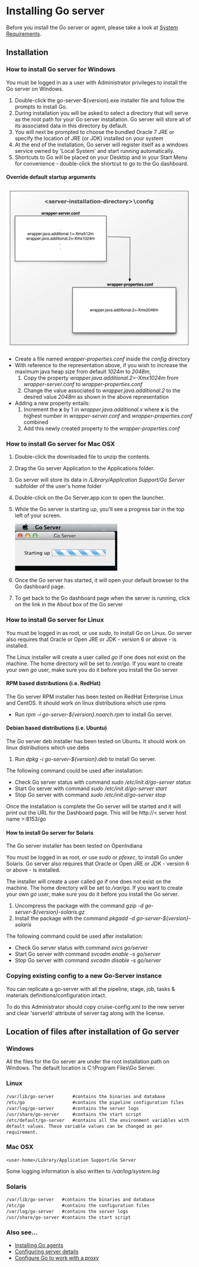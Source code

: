 # Installing Go server

Before you install the Go server or agent, please take a look at [System Requirements](system_requirements.md).

## Installation

### How to install Go server for Windows

You must be logged in as a user with Administrator privileges to install the Go server on Windows.

1.  Double-click the go-server-\${version}.exe installer file and follow the prompts to install Go.
2.  During installation you will be asked to select a directory that will serve as the root path for your Go server installation. Go server will store all of its associated data in this directory by default.
3.  You will next be prompted to choose the bundled Oracle 7 JRE or specify the location of JRE (or JDK) installed on your system
4.  At the end of the installation, Go server will register itself as a windows service owned by 'Local System' and start running automatically.
5.  Shortcuts to Go will be placed on your Desktop and in your Start Menu for convenience - double-click the shortcut to go to the Go dashboard.

#### Override default startup arguments

![](../resources/images/windows-server-startup-config-cascade.png)

-   Create a file named *wrapper-properties.conf* inside the *config* directory
-   With reference to the representation above, if you wish to increase the maximum java heap size from default *1024m* to *2048m*,
    1.  Copy the property *wrapper.java.additional.2=-Xmx1024m* from *wrapper-server.conf* to *wrapper-properties.conf*
    2.  Change the value associated to *wrapper.java.additional.2* to the desired value *2048m* as shown in the above representation
-   Adding a new property entails:
    1.  Increment the **x** by 1 in *wrapper.java.additional.x* where **x** is the highest number in *wrapper-server.conf* and *wrapper-properties.conf* combined
    2.  Add this newly created property to the *wrapper-properties.conf*

### How to install Go server for Mac OSX

1.  Double-click the downloaded file to unzip the contents.
2.  Drag the Go server Application to the Applications folder.
3.  Go server will store its data in *<user-home>/Library/Application Support/Go Server* subfolder of the user's home folder
4.  Double-click on the Go Server.app icon to open the launcher.
5.  While the Go server is starting up, you'll see a progress bar in the top left of your screen.

    ![Go server OSX startup](../resources/images/cruise_server_osx_startup.png)

6.  Once the Go server has started, it will open your default browser to the Go dashboard page.
7.  To get back to the Go dashboard page when the server is running, click on the link in the About box of the Go server

### How to install Go server for Linux

You must be logged in as root, or use *sudo*, to install Go on Linux. Go server also requires that Oracle or Open JRE or JDK - version 6 or above - is installed.

The Linux installer will create a user called *go* if one does not exist on the machine. The home directory will be set to */var/go*. If you want to create your own *go* user, make sure you do it before you install the Go server

#### RPM based distributions (i.e. RedHat)

The Go server RPM installer has been tested on RedHat Enterprise Linux and CentOS. It should work on linux distributions which use rpms

- Run *rpm -i go-server-${version}.noarch.rpm* to install Go server.

#### Debian based distributions (i.e. Ubuntu)

The Go server deb installer has been tested on Ubuntu. It should work on linux distributions which use debs

1.  Run *dpkg -i go-server-${version}.deb* to install Go server.

The following command could be used after installation:

-   Check Go server status with command *sudo /etc/init.d/go-server status*
-   Start Go server with command *sudo /etc/init.d/go-server start*
-   Stop Go server with command *sudo /etc/init.d/go-server stop*

Once the installation is complete the Go server will be started and it will print out the URL for the Dashboard page. This will be http://< server host name >:8153/go

#### How to install Go server for Solaris

The Go server installer has been tested on OpenIndiana

You must be logged in as root, or use *sudo* or *pfexec*, to install Go under Solaris. Go server also requires that Oracle or Open JRE or JDK - version 6 or above - is installed.

The installer will create a user called *go* if one does not exist on the machine. The home directory will be set to */var/go*. If you want to create your own *go* user, make sure you do it before you install the Go server.

1.  Uncompress the package with the command *gzip -d go-server-${version}-solaris.gz*
2.  Install the package with the command *pkgadd -d go-server-${version}-solaris*

The following command could be used after installation:

-   Check Go server status with command *svcs go/server*
-   Start Go server with command *svcadm enable -s go/server*
-   Stop Go server with command *svcadm disable -s go/server*

### Copying existing config to a new Go-Server instance

You can replicate a go-server with all the pipeline, stage, job, tasks & materials definitions/configuration intact.

To do this Administrator should copy cruise-config.xml to the new server and clear 'serverId' attribute of server tag along with the license.

## Location of files after installation of Go server

### Windows

All the files for the Go server are under the root installation path on Windows. The default location is C:\\Program Files\\Go Server.

### Linux

``` {.code}
/var/lib/go-server       #contains the binaries and database
/etc/go                  #contains the pipeline configuration files
/var/log/go-server       #contains the server logs
/usr/share/go-server     #contains the start script
/etc/default/go-server   #contains all the environment variables with default values. These variable values can be changed as per requirement.
```

### Mac OSX

``` {.code}
<user-home>/Library/Application Support/Go Server
```

Some logging information is also written to */var/log/system.log*

### Solaris

``` {.code}
/var/lib/go-server   #contains the binaries and database
/etc/go              #contains the configuration files
/var/log/go-server   #contains the server logs
/usr/share/go-server #contains the start script
```

### Also see...

-   [Installing Go agents](installing_go_agent.md)
-   [Configuring server details](configuring_server_details.md)
-   [Configure Go to work with a proxy](configure_proxy.md)
